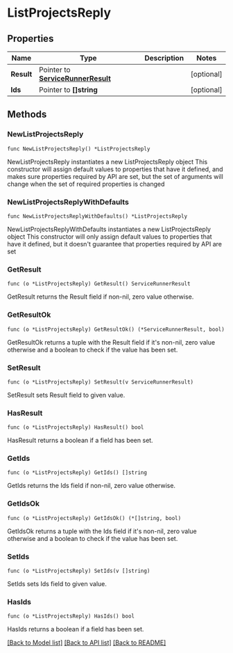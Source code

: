 # ListProjectsReply

## Properties

Name | Type | Description | Notes
------------ | ------------- | ------------- | -------------
**Result** | Pointer to [**ServiceRunnerResult**](ServiceRunnerResult.md) |  | [optional] 
**Ids** | Pointer to **[]string** |  | [optional] 

## Methods

### NewListProjectsReply

`func NewListProjectsReply() *ListProjectsReply`

NewListProjectsReply instantiates a new ListProjectsReply object
This constructor will assign default values to properties that have it defined,
and makes sure properties required by API are set, but the set of arguments
will change when the set of required properties is changed

### NewListProjectsReplyWithDefaults

`func NewListProjectsReplyWithDefaults() *ListProjectsReply`

NewListProjectsReplyWithDefaults instantiates a new ListProjectsReply object
This constructor will only assign default values to properties that have it defined,
but it doesn't guarantee that properties required by API are set

### GetResult

`func (o *ListProjectsReply) GetResult() ServiceRunnerResult`

GetResult returns the Result field if non-nil, zero value otherwise.

### GetResultOk

`func (o *ListProjectsReply) GetResultOk() (*ServiceRunnerResult, bool)`

GetResultOk returns a tuple with the Result field if it's non-nil, zero value otherwise
and a boolean to check if the value has been set.

### SetResult

`func (o *ListProjectsReply) SetResult(v ServiceRunnerResult)`

SetResult sets Result field to given value.

### HasResult

`func (o *ListProjectsReply) HasResult() bool`

HasResult returns a boolean if a field has been set.

### GetIds

`func (o *ListProjectsReply) GetIds() []string`

GetIds returns the Ids field if non-nil, zero value otherwise.

### GetIdsOk

`func (o *ListProjectsReply) GetIdsOk() (*[]string, bool)`

GetIdsOk returns a tuple with the Ids field if it's non-nil, zero value otherwise
and a boolean to check if the value has been set.

### SetIds

`func (o *ListProjectsReply) SetIds(v []string)`

SetIds sets Ids field to given value.

### HasIds

`func (o *ListProjectsReply) HasIds() bool`

HasIds returns a boolean if a field has been set.


[[Back to Model list]](../README.md#documentation-for-models) [[Back to API list]](../README.md#documentation-for-api-endpoints) [[Back to README]](../README.md)


